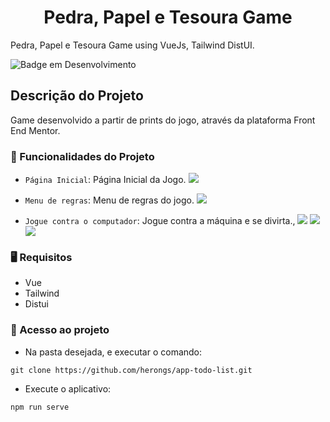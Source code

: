 <h1 align="center"> Pedra, Papel e Tesoura Game </h1>

Pedra, Papel e Tesoura Game using VueJs, Tailwind DistUI.

![Badge em Desenvolvimento](http://img.shields.io/static/v1?label=STATUS&message=%20FINISHED&color=RED&style=for-the-badge)

## Descrição do Projeto

Game desenvolvido a partir de prints do jogo, através da plataforma Front End Mentor.

### 📌 Funcionalidades do Projeto

- `Página Inicial`: Página Inicial da Jogo.
 ![](src/assets/design/tela-inicial) 

- `Menu de regras`: Menu de regras do jogo.
![](images/inputs-novos-itens-novo.png)

- `Jogue contra o computador`: Jogue contra a máquina e se divirta., 
![](images/input-edit-itens-novo.png) 
![](images/itens-deletados-novo.png) 
![](images/itens-completos-novo.png) 

 ### 🖥️ Requisitos
 
* Vue <br>
* Tailwind <br>
* Distui <br>

### 📁 Acesso ao projeto

* Na pasta desejada, e executar o comando:
```git
git clone https://github.com/herongs/app-todo-list.git
```
* Execute o aplicativo:
```
npm run serve
```

